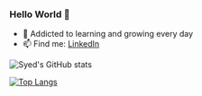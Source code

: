 ### Hello World 👋

- 🌱 Addicted to learning and growing every day
- 📫 Find me: [LinkedIn](https://www.linkedin.com/in/syed-asad/)

![Syed's GitHub stats](https://github-readme-stats.vercel.app/api?username=tasad-7&show_icons=true&theme=radical)

[![Top Langs](https://github-readme-stats.vercel.app/api/top-langs/?username=tasad-7)](https://github.com/tasad-7/github-readme-stats)
